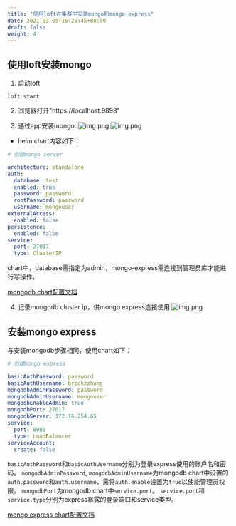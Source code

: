 ```yaml
---
title: "使用loft在集群中安装mongo和mongo-express"
date: 2021-03-05T16:25:45+08:00
draft: false
weight: 4
---
```


## 使用loft安装mongo

1. 启动loft
```shell
loft start
```

2. 浏览器打开"https://localhost:9898"

3. 通过app安装mongo:
![img.png](/img/mongoapp.png)
![img.png](/img/mongoapp1.png)
   
- helm chart内容如下：
```yaml
# 创建mongo server

architecture: standalone
auth:
  database: test
  enabled: true
  password: password
  rootPassword: password
  username: mongouser
externalAccess:
  enabled: false
persistence:
  enabled: false
service:
  port: 27017
  type: ClusterIP
```

chart中，database需指定为admin，mongo-express需连接到管理员库才能进行写操作。

[mongodb chart配置文档](https://artifacthub.io/packages/helm/bitnami/mongodb/10.9.1)

4. 记录mongodb cluster ip，供mongo express连接使用
![img.png](/img/clusterip.png)

## 安装mongo express

与安装mongodb步骤相同，使用chart如下：

```yaml
# 创建mongo express

basicAuthPassword: password
basicAuthUsername: brickzzhang
mongodbAdminPassword: password
mongodbAdminUsername: mongouser
mongodbEnableAdmin: true
mongodbPort: 27017
mongodbServer: 172.16.254.65
service:
  port: 8081
  type: LoadBalancer
serviceAccount:
  create: false
```

`basicAuthPassword`和`basicAuthUsername`分别为登录express使用的账户名和密码。
`mongodbAdminPassword`, `mongodbAdminUsername`为mongodb chart中设置的`auth.password`和`auth.username`，需将`auth.enable`设置为`true`以使能管理员权限。
`mongodbPort`为mongodb chart中`service.port`。
`service.port`和`service.type`分别为express暴露的登录端口和service类型。

[mongo express chart配置文档](https://artifacthub.io/packages/helm/cowboysysop/mongo-express/2.3.1)
